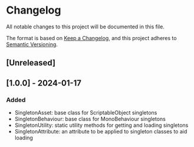 # Changelog

All notable changes to this project will be documented in this file.

The format is based on [Keep a Changelog](https://keepachangelog.com/en/1.0.0/),
and this project adheres to [Semantic Versioning](https://semver.org/spec/v2.0.0.html).

## [Unreleased]

## [1.0.0] - 2024-01-17

### Added

- SingletonAsset: base class for ScriptableObject singletons
- SingletonBehaviour: base class for MonoBehaviour singletons
- SingletonUtility: static utility methods for getting and loading singletons
- SingletonAttribute: an attribute to be applied to singleton classes to aid loading